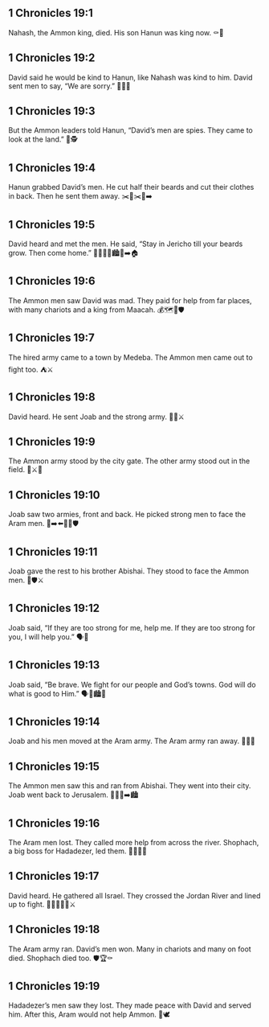 ## 1 Chronicles 19:1
Nahash, the Ammon king, died. His son Hanun was king now. ⚰️👑
## 1 Chronicles 19:2
David said he would be kind to Hanun, like Nahash was kind to him. David sent men to say, “We are sorry.” 🤝💬😢
## 1 Chronicles 19:3
But the Ammon leaders told Hanun, “David’s men are spies. They came to look at the land.” 👀🕵️
## 1 Chronicles 19:4
Hanun grabbed David’s men. He cut half their beards and cut their clothes in back. Then he sent them away. ✂️🧔✂️👕➡️
## 1 Chronicles 19:5
David heard and met the men. He said, “Stay in Jericho till your beards grow. Then come home.” 🧍‍♂️🧍‍♂️🏙️🧔➡️🏠
## 1 Chronicles 19:6
The Ammon men saw David was mad. They paid for help from far places, with many chariots and a king from Maacah. 💰🗺️🚗🛡️
## 1 Chronicles 19:7
The hired army came to a town by Medeba. The Ammon men came out to fight too. ⛺⚔️
## 1 Chronicles 19:8
David heard. He sent Joab and the strong army. 🧑‍✈️⚔️
## 1 Chronicles 19:9
The Ammon army stood by the city gate. The other army stood out in the field. 🏰⚔️🌾
## 1 Chronicles 19:10
Joab saw two armies, front and back. He picked strong men to face the Aram men. 👀➡️⬅️🧑‍✈️🛡️
## 1 Chronicles 19:11
Joab gave the rest to his brother Abishai. They stood to face the Ammon men. 👬🛡️⚔️
## 1 Chronicles 19:12
Joab said, “If they are too strong for me, help me. If they are too strong for you, I will help you.” 🗣️🤝
## 1 Chronicles 19:13
Joab said, “Be brave. We fight for our people and God’s towns. God will do what is good to Him.” 🗣️💪🏙️🙏
## 1 Chronicles 19:14
Joab and his men moved at the Aram army. The Aram army ran away. 🏃‍♂️💨
## 1 Chronicles 19:15
The Ammon men saw this and ran from Abishai. They went into their city. Joab went back to Jerusalem. 🏃‍♂️🏰➡️🏙️
## 1 Chronicles 19:16
The Aram men lost. They called more help from across the river. Shophach, a big boss for Hadadezer, led them. 📣🌊🧑‍✈️
## 1 Chronicles 19:17
David heard. He gathered all Israel. They crossed the Jordan River and lined up to fight. 🚶‍♂️🚶‍♀️🌉⚔️
## 1 Chronicles 19:18
The Aram army ran. David’s men won. Many in chariots and many on foot died. Shophach died too. 🛡️🏆⚰️
## 1 Chronicles 19:19
Hadadezer’s men saw they lost. They made peace with David and served him. After this, Aram would not help Ammon. 🤝🕊️
